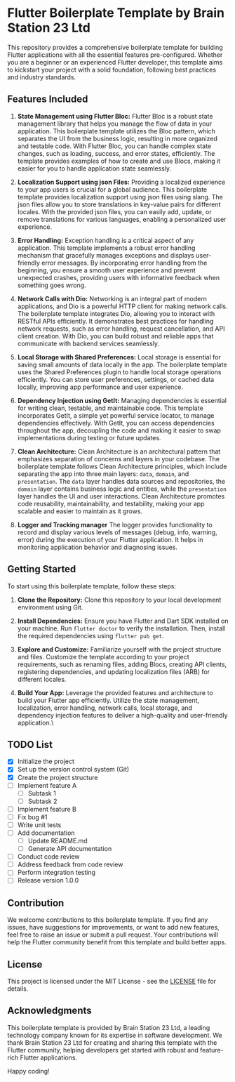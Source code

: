 # Flutter Boilerplate Template by Brain Station 23 Ltd

This repository provides a comprehensive boilerplate template for building Flutter applications with
all the essential features pre-configured. Whether you are a beginner or an experienced Flutter
developer, this template aims to kickstart your project with a solid foundation, following best
practices and industry standards.

## Features Included

1. **State Management using Flutter Bloc:**
   Flutter Bloc is a robust state management library that helps you manage the flow of data in your
   application. This boilerplate template utilizes the Bloc pattern, which separates the UI from the
   business logic, resulting in more organized and testable code. With Flutter Bloc, you can handle
   complex state changes, such as loading, success, and error states, efficiently. The template
   provides examples of how to create and use Blocs, making it easier for you to handle application
   state seamlessly.

2. **Localization Support using json Files:**
   Providing a localized experience to your app users is crucial for a global audience. This
   boilerplate template provides localization support using json files using slang. The json files allow you to
   store translations in key-value pairs for different locales. With the provided json files, you can
   easily add, update, or remove translations for various languages, enabling a personalized user
   experience.

3. **Error Handling:**
   Exception handling is a critical aspect of any application. This template implements a robust
   error handling mechanism that gracefully manages exceptions and displays user-friendly error
   messages. By incorporating error handling from the beginning, you ensure a smooth user experience
   and prevent unexpected crashes, providing users with informative feedback when something goes
   wrong.

4. **Network Calls with Dio:**
   Networking is an integral part of modern applications, and Dio is a powerful HTTP client for
   making network calls. The boilerplate template integrates Dio, allowing you to interact with
   RESTful APIs efficiently. It demonstrates best practices for handling network requests, such as
   error handling, request cancellation, and API client creation. With Dio, you can build robust and
   reliable apps that communicate with backend services seamlessly.

5. **Local Storage with Shared Preferences:**
   Local storage is essential for saving small amounts of data locally in the app. The boilerplate
   template uses the Shared Preferences plugin to handle local storage operations efficiently. You
   can store user preferences, settings, or cached data locally, improving app performance and user
   experience.

6. **Dependency Injection using GetIt:**
   Managing dependencies is essential for writing clean, testable, and maintainable code. This
   template incorporates GetIt, a simple yet powerful service locator, to manage dependencies
   effectively. With GetIt, you can access dependencies throughout the app, decoupling the code and
   making it easier to swap implementations during testing or future updates.

7. **Clean Architecture:**
   Clean Architecture is an architectural pattern that emphasizes separation of concerns and layers
   in your codebase. The boilerplate template follows Clean Architecture principles, which include
   separating the app into three main layers: `data`, `domain`, and `presentation`. The `data` layer
   handles data sources and repositories, the `domain` layer contains business logic and entities,
   while the `presentation` layer handles the UI and user interactions. Clean Architecture promotes
   code reusability, maintainability, and testability, making your app scalable and easier to
   maintain as it grows.

8. **Logger and Tracking manager**
   The logger provides functionality to record and display various levels of messages (debug, info, warning, error) during the execution of your Flutter application. It helps in monitoring application behavior and diagnosing issues.

## Getting Started

To start using this boilerplate template, follow these steps:

1. **Clone the Repository:**
   Clone this repository to your local development environment using Git.

2. **Install Dependencies:**
   Ensure you have Flutter and Dart SDK installed on your machine. Run `flutter doctor` to verify
   the installation. Then, install the required dependencies using `flutter pub get`.

3. **Explore and Customize:**
   Familiarize yourself with the project structure and files. Customize the template according to
   your project requirements, such as renaming files, adding Blocs, creating API clients,
   registering dependencies, and updating localization files (ARB) for different locales.

4. **Build Your App:**
   Leverage the provided features and architecture to build your Flutter app efficiently. Utilize
   the state management, localization, error handling, network calls, local storage, and dependency
   injection features to deliver a high-quality and user-friendly application.\

## TODO List

- [x] Initialize the project
- [x] Set up the version control system (Git)
- [x] Create the project structure
- [ ] Implement feature A
   - [ ] Subtask 1
   - [ ] Subtask 2
- [ ] Implement feature B
- [ ] Fix bug #1
- [ ] Write unit tests
- [ ] Add documentation
   - [ ] Update README.md
   - [ ] Generate API documentation
- [ ] Conduct code review
- [ ] Address feedback from code review
- [ ] Perform integration testing
- [ ] Release version 1.0.0

## Contribution

We welcome contributions to this boilerplate template. If you find any issues, have suggestions for
improvements, or want to add new features, feel free to raise an issue or submit a pull request.
Your contributions will help the Flutter community benefit from this template and build better apps.

## License

This project is licensed under the MIT License - see the [LICENSE](LICENSE) file for details.

## Acknowledgments

This boilerplate template is provided by Brain Station 23 Ltd, a leading technology company known
for its expertise in software development. We thank Brain Station 23 Ltd for creating and sharing
this template with the Flutter community, helping developers get started with robust and
feature-rich Flutter applications.

Happy coding!
